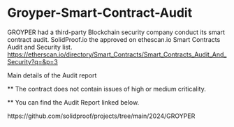 # Groyper-Smart-Contract-Audit
GROYPER had a third-party Blockchain security company conduct its smart contract audit. SolidProof.io the approved on ethescan.io Smart Contracts Audit and Security list.
<br>
https://etherscan.io/directory/Smart_Contracts/Smart_Contracts_Audit_And_Security?q=&p=3


Main details of the Audit report
<p>** The contract does not contain issues of high or medium criticality.</p>
<p>** You can find the Audit Report linked below.</p>
https://github.com/solidproof/projects/tree/main/2024/GROYPER<br>

